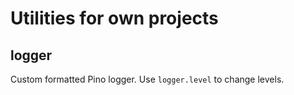 # Utilities for own projects

## logger
Custom formatted Pino logger. Use `logger.level` to change levels.